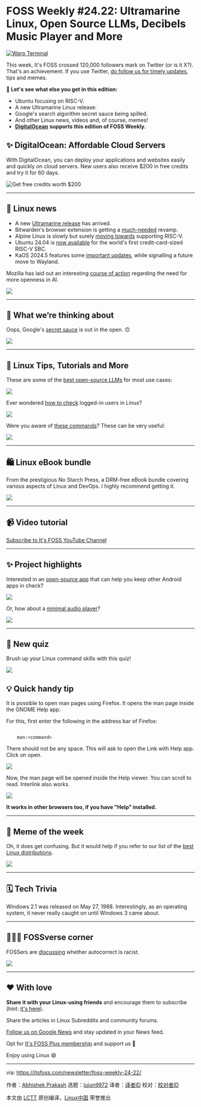 [#]: subject: "FOSS Weekly #24.22: Ultramarine Linux, Open Source LLMs, Decibels Music Player and More"
[#]: via: "https://itsfoss.com/newsletter/foss-weekly-24-22/"
[#]: author: "Abhishek Prakash https://itsfoss.com/author/abhishek/"
[#]: collector: "lujun9972/lctt-scripts-1705972010"
[#]: translator: " "
[#]: reviewer: " "
[#]: publisher: " "
[#]: url: " "

FOSS Weekly #24.22: Ultramarine Linux, Open Source LLMs, Decibels Music Player and More
======

[![Warp Terminal][1]][2]

This week, It's FOSS crossed 120,000 followers mark on Twitter (or is it X?). That's an achievement. If you use Twitter, [do follow us for timely updates][3], tips and memes.

**💬 Let's see what else you get in this edition:**

  * Ubuntu focusing on RISC-V.
  * A new Ultramarine Linux release.
  * Google's search algorithm secret sauce being spilled.
  * And other Linux news, videos and, of course, memes!
  * [**DigitalOcean**][4] **supports this edition of FOSS Weekly.**



## ✨ DigitalOcean: Affordable Cloud Servers

With DigitalOcean, you can deploy your applications and websites easily and quickly on cloud servers. New users also receive $200 in free credits and try it for 60 days.

![Get free credits worth $200][5]

* * *

## 📰 Linux news

  * A new [Ultramarine release][6] has arrived.
  * Bitwarden's browser extension is getting a [much-needed][7] revamp.
  * Alpine Linux is slowly but surely [moving towards][8] supporting RISC-V.
  * Ubuntu 24.04 is [now available][9] for the world's first credit-card-sized RISC-V SBC.
  * KaOS 2024.5 features some [important updates][10], while signalling a future move to Wayland.



Mozilla has laid out an interesting [course of action][11] regarding the need for more openness in AI.

![][12]

* * *

## 🧠 What we’re thinking about

Oops, Google's [secret sauce][13] is out in the open. 🙃

![][14]

* * *

## 🧮 Linux Tips, Tutorials and More

These are some of the [best open-source LLMs][15] for most use cases:

![][16]

Ever wondered [how to check][17] logged-in users in Linux?

![][16]

Were you aware of [these commands][18]? These can be very useful:

![][16]

* * *

## 🛍️ Linux eBook bundle

From the prestigious No Starch Press, a DRM-free eBook bundle covering various aspects of Linux and DevOps. I highly recommend getting it.

![][19]

* * *

## 📹 Video tutorial

[Subscribe to It's FOSS YouTube Channel][20]

* * *

## ✨ Project highlights

Interested in an [open-source app][21] that can help you keep other Android apps in check?

![][12]

Or, how about a [minimal audio player][22]?

![][12]

* * *

## 🧩 New quiz

Brush up your Linux command skills with this quiz!

![][16]

## 💡 Quick handy tip

It is possible to open man pages using Firefox. It opens the man page inside the GNOME Help app.

For this, first enter the following in the address bar of Firefox:

```

    man:<command>

```

There should not be any space. This will ask to open the Link with Help app. Click on open.

![][23]

Now, the man page will be opened inside the Help viewer. You can scroll to read. Interlink also works.

![][24]

**It works in other browsers too, if you have "Help" installed.**

* * *

## 🤣 Meme of the week

Oh, it does get confusing. But it would help if you refer to our list of the [best Linux distributions][25].

![][26]

* * *

## 🗓️ Tech Trivia

Windows 2.1 was released on May 27, 1988. Interestingly, as an operating system, it never really caught on until Windows 3 came about.

* * *

## 🧑‍🤝‍🧑 FOSSverse corner

FOSSers are [discussing][27] whether autocorrect is racist.

![][28]

* * *

## ❤️ With love

**Share it with your Linux-using friends** and encourage them to subscribe (hint: [it's here][29]).

Share the articles in Linux Subreddits and community forums.

[Follow us on Google News][30] and stay updated in your News feed.

Opt for [It's FOSS Plus membership][31] and support us 🙏

Enjoy using Linux 😄

--------------------------------------------------------------------------------

via: https://itsfoss.com/newsletter/foss-weekly-24-22/

作者：[Abhishek Prakash][a]
选题：[lujun9972][b]
译者：[译者ID](https://github.com/译者ID)
校对：[校对者ID](https://github.com/校对者ID)

本文由 [LCTT](https://github.com/LCTT/TranslateProject) 原创编译，[Linux中国](https://linux.cn/) 荣誉推出

[a]: https://itsfoss.com/author/abhishek/
[b]: https://github.com/lujun9972
[1]: https://itsfoss.com/assets/images/warp-terminal.webp
[2]: https://www.warp.dev?utm_source=its_foss&utm_medium=display&utm_campaign=linux_launch
[3]: https://x.com/itsfoss2
[4]: https://m.do.co/c/d58840562553
[5]: https://static.ghost.org/v5.0.0/images/link-icon.svg
[6]: https://news.itsfoss.com/ultramarine-linux-40-release/
[7]: https://news.itsfoss.com/bitwardens-browser-extension/
[8]: https://news.itsfoss.com/alpine-linux-3-2-0/
[9]: https://news.itsfoss.com/ubuntu-24-04-lts-risc-v/
[10]: https://news.itsfoss.com/kaos-2024-05-release/
[11]: https://news.itsfoss.com/mozilla-open-ai/
[12]: https://news.itsfoss.com/content/images/size/w256h256/2022/08/android-chrome-192x192.png
[13]: https://ipullrank.com/google-algo-leak
[14]: https://ipullrank.com/wp-content/uploads/2024/03/cropped-Untitled-design-2024-03-19T135625.642-270x270.png
[15]: https://itsfoss.com/open-source-llms/
[16]: https://itsfoss.com/content/images/size/w256h256/2022/12/android-chrome-192x192.png
[17]: https://itsfoss.com/logged-in-users-linux/
[18]: https://itsfoss.com/linux-commands-malware-analysis/
[19]: https://cdn.humblebundle.com/static/hashed/03df0490a53d595fd930f9fff52038366d60a05d.png
[20]: https://www.youtube.com/@itsfoss
[21]: https://news.itsfoss.com/netguard/
[22]: https://news.itsfoss.com/decibels/
[23]: https://itsfoss.com/content/images/2024/05/click-on-open-link.png
[24]: https://itsfoss.com/content/images/2024/05/read-man-page-with-help.png
[25]: https://itsfoss.com/best-linux-distributions/
[26]: https://itsfoss.com/content/images/2024/05/meme6.png
[27]: https://itsfoss.community/t/is-autocorrect-discriminatory/12119
[28]: https://itsfoss.community/uploads/default/optimized/1X/f274f9749e3fd8b4d6fbae1cf90c5c186d2f699c_2_180x180.png
[29]: https://itsfoss.com/newsletter/
[30]: https://news.google.com/publications/CAAiENHoh-T8yP9Q8Qywor2dwGkqFAgKIhDR6Ifk_Mj_UPEMsKK9ncBp
[31]: https://itsfoss.com/membership
